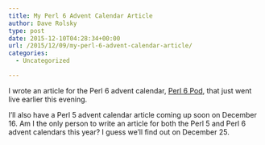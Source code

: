 ```yaml
---
title: My Perl 6 Advent Calendar Article
author: Dave Rolsky
type: post
date: 2015-12-10T04:28:34+00:00
url: /2015/12/09/my-perl-6-advent-calendar-article/
categories:
  - Uncategorized

---
```

I wrote an article for the Perl 6 advent calendar, [Perl 6 Pod][1], that just went live earlier this evening.

I&#8217;ll also have a Perl 5 advent calendar article coming up soon on December 16. Am I the only person to write an article for both the Perl 5 and Perl 6 advent calendars this year? I guess we&#8217;ll find out on December 25.

 [1]: https://perl6advent.wordpress.com/2015/12/10/day-10-perl-6-pod/